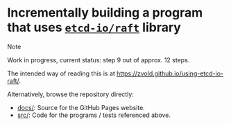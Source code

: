 # Incrementally building a program that uses [`etcd-io/raft`](https://github.com/etcd-io/raft) library

> [!NOTE]
> Work in progress, current status: step 9 out of approx. 12 steps.

The intended way of reading this is at https://zvold.github.io/using-etcd-io-raft/.

Alternatively, browse the repository directly:
- [docs/](docs/): Source for the GitHub Pages website.
- [src/](src/): Code for the programs / tests referenced above. 
